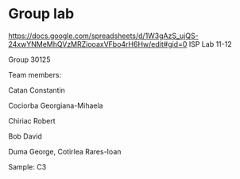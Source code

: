 # Group lab
https://docs.google.com/spreadsheets/d/1W3gAzS_ujQS-24xwYNMeMhQVzMRZiooaxVFbo4rH6Hw/edit#gid=0
ISP Lab 11-12

Group 30125

Team members:

Catan Constantin

Cociorba Georgiana-Mihaela

Chiriac Robert

Bob David

Duma George, Cotirlea Rares-Ioan

Sample:
C3  
